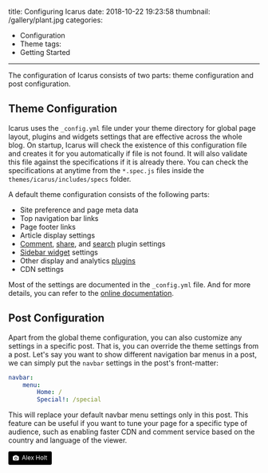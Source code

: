 title: Configuring Icarus
date: 2018-10-22 19:23:58
thumbnail: /gallery/plant.jpg
categories:
- Configuration
- Theme
tags:
- Getting Started
---

The configuration of Icarus consists of two parts: theme configuration and post configuration.

<!-- more -->

## Theme Configuration

Icarus uses the `_config.yml` file under your theme directory for global page layout, plugins and widgets settings that are effective across the whole blog. On startup, Icarus will check the existence of this configuration file and creates it for you automatically if file is not found. It will also validate this file against the specifications if it is already there. You can check the specifications at anytime from the `*.spec.js` files inside the `themes/icarus/includes/specs` folder.

A default theme configuration consists of the following parts:

- Site preference and page meta data
- Top navigation bar links
- Page footer links
- Article display settings
- [Comment](/hexo-theme-icarus/categories/Plugins/Comment/), [share](/hexo-theme-icarus/categories/Plugins/Share/), and [search](/hexo-theme-icarus/categories/Plugins/Search/) plugin settings
- [Sidebar widget](/hexo-theme-icarus/categories/Widgets/) settings
- Other display and analytics [plugins](/hexo-theme-icarus/categories/Plugins/General/)
- CDN settings

Most of the settings are documented in the `_config.yml` file. And for more details, you can refer to the [online documentation](/hexo-theme-icarus/categories/).

## Post Configuration

Apart from the global theme configuration, you can also customize any settings in a specific post. That is, you can override the theme settings from a post. Let's say you want to show different navigation bar menus in a post, we can simply put the `navbar` settings in the post's front-matter:

```yaml
navbar:
    menu:
        Home: /
        Special!: /special
```

This will replace your default navbar menu settings only in this post. This feature can be useful if you want to tune your page for a specific type of audience, such as enabling faster CDN and comment service based on the country and language of the viewer.

<a style="background-color:black;color:white;text-decoration:none;padding:4px 6px;font-size:12px;line-height:1.2;display:inline-block;border-radius:3px" href="https://unsplash.com/@alexholtdesign?utm_medium=referral&amp;utm_campaign=photographer-credit&amp;utm_content=creditBadge" target="_blank" rel="noopener noreferrer" title="Download free do whatever you want high-resolution photos from Alex Holt"><span style="display:inline-block;padding:2px 3px"><svg xmlns="http://www.w3.org/2000/svg" style="height:12px;width:auto;position:relative;vertical-align:middle;top:-1px;fill:white" viewBox="0 0 32 32"><title>unsplash-logo</title><path d="M20.8 18.1c0 2.7-2.2 4.8-4.8 4.8s-4.8-2.1-4.8-4.8c0-2.7 2.2-4.8 4.8-4.8 2.7.1 4.8 2.2 4.8 4.8zm11.2-7.4v14.9c0 2.3-1.9 4.3-4.3 4.3h-23.4c-2.4 0-4.3-1.9-4.3-4.3v-15c0-2.3 1.9-4.3 4.3-4.3h3.7l.8-2.3c.4-1.1 1.7-2 2.9-2h8.6c1.2 0 2.5.9 2.9 2l.8 2.4h3.7c2.4 0 4.3 1.9 4.3 4.3zm-8.6 7.5c0-4.1-3.3-7.5-7.5-7.5-4.1 0-7.5 3.4-7.5 7.5s3.3 7.5 7.5 7.5c4.2-.1 7.5-3.4 7.5-7.5z"></path></svg></span><span style="display:inline-block;padding:2px 3px">Alex Holt</span></a>